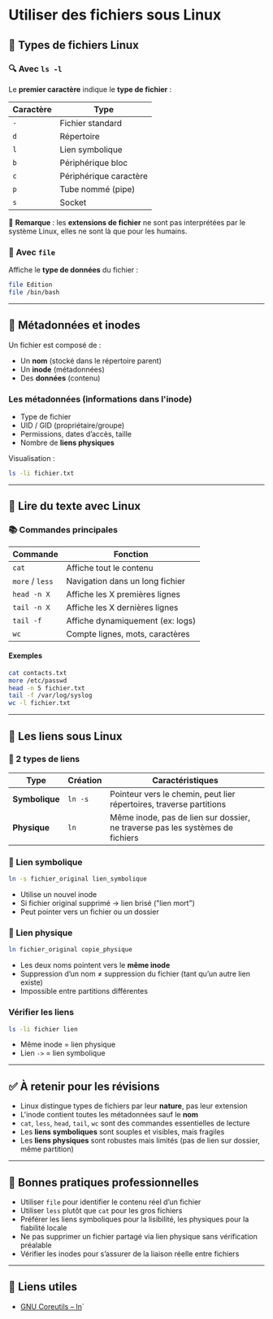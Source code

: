 # Utiliser des fichiers sous Linux

## 📁 Types de fichiers Linux

### 🔍 Avec `ls -l`

Le **premier caractère** indique le **type de fichier** :

|Caractère|Type|
|---|---|
|`-`|Fichier standard|
|`d`|Répertoire|
|`l`|Lien symbolique|
|`b`|Périphérique bloc|
|`c`|Périphérique caractère|
|`p`|Tube nommé (pipe)|
|`s`|Socket|

📌 **Remarque** : les **extensions de fichier** ne sont pas interprétées par le système Linux, elles ne sont là que pour les humains.

### 🔎 Avec `file`

Affiche le **type de données** du fichier :

```bash
file Edition
file /bin/bash
```

---

## 🧠 Métadonnées et inodes

Un fichier est composé de :

- Un **nom** (stocké dans le répertoire parent)
- Un **inode** (métadonnées)
- Des **données** (contenu)

### Les métadonnées (informations dans l'inode)

- Type de fichier
- UID / GID (propriétaire/groupe)
- Permissions, dates d’accès, taille
- Nombre de **liens physiques**

Visualisation :

```bash
ls -li fichier.txt
```

---

## 📖 Lire du texte avec Linux

### 📚 Commandes principales

|Commande|Fonction|
|---|---|
|`cat`|Affiche tout le contenu|
|`more` / `less`|Navigation dans un long fichier|
|`head -n X`|Affiche les X premières lignes|
|`tail -n X`|Affiche les X dernières lignes|
|`tail -f`|Affiche dynamiquement (ex: logs)|
|`wc`|Compte lignes, mots, caractères|

#### Exemples

```bash
cat contacts.txt
more /etc/passwd
head -n 5 fichier.txt
tail -f /var/log/syslog
wc -l fichier.txt
```

---

## 🔗 Les liens sous Linux

### 📌 2 types de liens

|Type|Création|Caractéristiques|
|---|---|---|
|**Symbolique**|`ln -s`|Pointeur vers le chemin, peut lier répertoires, traverse partitions|
|**Physique**|`ln`|Même inode, pas de lien sur dossier, ne traverse pas les systèmes de fichiers|

### 🔗 Lien symbolique

```bash
ln -s fichier_original lien_symbolique
```

- Utilise un nouvel inode
- Si fichier original supprimé → lien brisé ("lien mort")
- Peut pointer vers un fichier ou un dossier

### 🔗 Lien physique

```bash
ln fichier_original copie_physique
```

- Les deux noms pointent vers le **même inode**
- Suppression d’un nom ≠ suppression du fichier (tant qu’un autre lien existe)
- Impossible entre partitions différentes

### Vérifier les liens

```bash
ls -li fichier lien
```

- Même inode = lien physique
- Lien `->` = lien symbolique

---

## ✅ À retenir pour les révisions

- Linux distingue types de fichiers par leur **nature**, pas leur extension
- L'inode contient toutes les métadonnées sauf le **nom**
- `cat`, `less`, `head`, `tail`, `wc` sont des commandes essentielles de lecture
- Les **liens symboliques** sont souples et visibles, mais fragiles
- Les **liens physiques** sont robustes mais limités (pas de lien sur dossier, même partition)

---

## 📌 Bonnes pratiques professionnelles

- Utiliser `file` pour identifier le contenu réel d’un fichier
- Utiliser `less` plutôt que `cat` pour les gros fichiers
- Préférer les liens symboliques pour la lisibilité, les physiques pour la fiabilité locale
- Ne pas supprimer un fichier partagé via lien physique sans vérification préalable
- Vérifier les inodes pour s’assurer de la liaison réelle entre fichiers

---

## 🔗 Liens utiles

- [GNU Coreutils – ln](https://www.gnu.org/software/coreutils/manual/html_node/ln-invocation.html)`